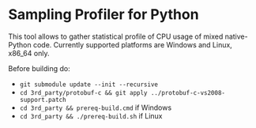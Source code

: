# Sampling Profiler for Python

This tool allows to gather statistical profile of CPU usage of mixed native-Python code.
Currently supported platforms are Windows and Linux, x86_64 only.

Before building do:
* `git submodule update --init --recursive`
* `cd 3rd_party/protobuf-c && git apply ../protobuf-c-vs2008-support.patch`
* `cd 3rd_party && prereq-build.cmd` if Windows
* `cd 3rd_party && ./prereq-build.sh` if Linux
